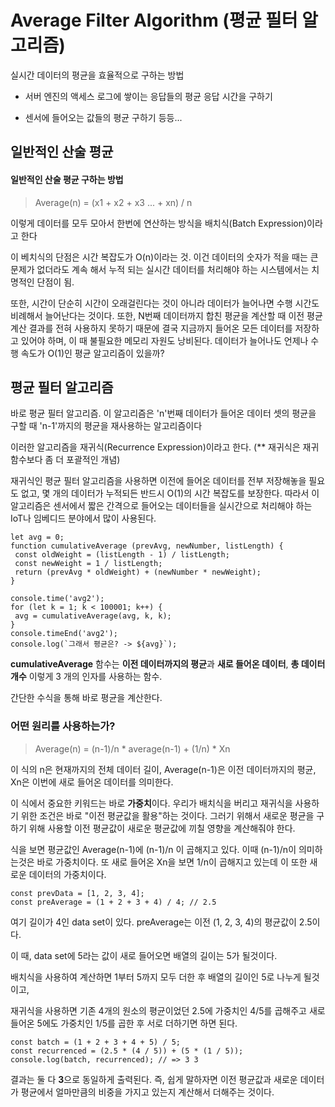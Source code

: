 # Average Filter Algorithm (평균 필터 알고리즘)

 실시간 데이터의 평균을 효율적으로 구하는 방법
 
  - 서버 엔진의 액세스 로그에 쌓이는 응답들의 평균 응답 시간을 구하기
  
  - 센서에 들어오는 값들의 평균 구하기 등등...
 
 
## 일반적인 산술 평균


#### 일반적인 산술 평균 구하는 방법 
 
 > Average(n) = (x1 + x2 + x3 ... + xn) / n 
 
 이렇게 데이터를 모두 모아서 한번에 연산하는 방식을 배치식(Batch Expression)이라고 한다
 
 이 베치식의 단점은 시간 복잡도가 O(n)이라는 것. 이건 데이터의 숫자가 적을 때는 큰 문제가 없더라도 계속 해서 누적 되는 실시간
 데이터를 처리해야 하는 시스템에서는 치명적인 단점이 됨.
 
 또한, 시간이 단순히 시간이 오래걸린다는 것이 아니라 데이터가 늘어나면 수행 시간도 비례해서 늘어난다는 것이다. 또한, N번째 데이터까지 합친
 평균을 계산할 때 이전 평균 계산 결과를 전혀 사용하지 못하기 때문에 결국 지금까지 들어온 모든 데이터를 저장하고 있어야 하며, 이 때 불필요한
 메모리 자원도 낭비된다. 데이터가 늘어나도 언제나 수행 속도가 O(1)인 평균 알고리즘이 있을까?
 
 
## 평균 필터 알고리즘

 바로 평균 필터 알고리즘. 이 알고리즘은 'n'번째 데이터가 들어온 데이터 셋의 평균을 구할 때 'n-1'까지의 평균을 재사용하는 알고리즘이다
 
 이러한 알고리즘을 재귀식(Recurrence Expression)이라고 한다. (** 재귀식은 재귀 함수보다 좀 더 포괄적인 개념)
 
 재귀식인 평균 필터 알고리즘을 사용하면 이전에 들어온 데이터를 전부 저장해놓을 필요도 없고, 몇 개의 데이터가 누적되든 반드시 O(1)의 
 시간 복잡도를 보장한다. 따라서 이 알고리즘은 센서에서 짧은 간격으로 들어오는 데이터들을 실시간으로 처리해야 하는 IoT나 임베디드 분야에서 많이 사용된다.
 
 ``` 
 let avg = 0;
function cumulativeAverage (prevAvg, newNumber, listLength) {
  const oldWeight = (listLength - 1) / listLength;
  const newWeight = 1 / listLength;
  return (prevAvg * oldWeight) + (newNumber * newWeight);
}

console.time('avg2');
for (let k = 1; k < 100001; k++) {
  avg = cumulativeAverage(avg, k, k);
}
console.timeEnd('avg2');
console.log(`그래서 평균은? -> ${avg}`);
```

**cumulativeAverage** 함수는 **이전 데이터까지의 평균**과 **새로 들어온 데이터**, **총 데이터 개수** 이렇게 3 개의 인자를 사용하는 함수.

간단한 수식을 통해 바로 평균을 계산한다. 

### 어떤 원리를 사용하는가?

 > Average(n) = (n-1)/n * average(n-1) + (1/n) * Xn
 
 이 식의 n은 현재까지의 전체 데이터 길이, Average(n-1)은 이전 데이터까지의 평균, Xn은 이번에 새로 들어온 데이터를 의미한다.

 이 식에서 중요한 키워드는 바로 **가중치**이다. 우리가 배치식을 버리고 재귀식을 사용하기 위한 조건은 바로 "이전 평균값을 활용"하는 것이다.
 그러기 위해서 새로운 평균을 구하기 위해 사용할 이전 평균값이 새로운 평균값에 끼칠 영향을 계산해줘야 한다.
 
 식을 보면 평균값인 Average(n-1)에 (n-1)/n 이 곱해지고 있다. 이때 (n-1)/n이 의미하는것은 바로 가중치이다. 또 새로 들어온
 Xn을 보면 1/n이 곱해지고 있는데 이 또한 새로운 데이터의 가중치이다.
 
 ```
 const prevData = [1, 2, 3, 4];
 const preAverage = (1 + 2 + 3 + 4) / 4; // 2.5
 ```
 
 여기 길이가 4인 data set이 있다. preAverage는 이전 (1, 2, 3, 4)의 평균값이 2.5이다.
 
 이 때, data set에 5라는 값이 새로 들어오면 배열의 길이는 5가 될것이다. 
 
 배치식을 사용하여 계산하면 1부터 5까지 모두 더한 후 배열의 길이인 5로 나누게 될것이고, 

 재귀식을 사용하면 기존 4개의 원소의 평균이었던 2.5에 가중치인 4/5를 곱해주고 새로 들어온 5에도 가중치인 1/5를 곱한 후 서로 더하기면 하면 된다.
 
 ```
 const batch = (1 + 2 + 3 + 4 + 5) / 5;
 const recurrenced = (2.5 * (4 / 5)) + (5 * (1 / 5));
 console.log(batch, recurrenced); // => 3 3
```
 
결과는 둘 다 **3**으로 동일하게 출력된다. 즉, 쉽게 말하자면 이전 평균값과 새로운 데이터가 평균에서 얼마만큼의 비중을 가지고 있는지
계산해서 더해주는 것이다.


 
 
 
 
 
 
 
 
 
 
 

 
